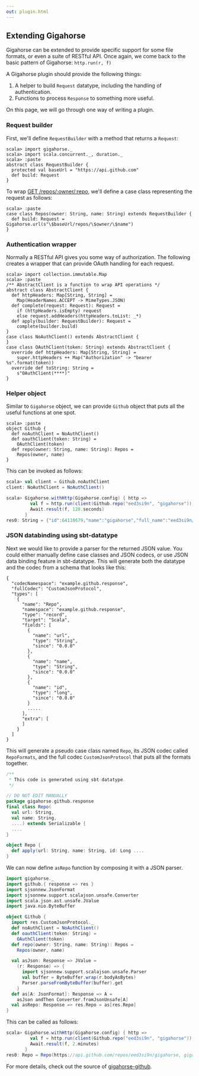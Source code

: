```yaml
---
out: plugin.html
---
```


  [get]: https://developer.github.com/v3/repos/#get
  [gigahorse-github]: https://github.com/eed3si9n/gigahorse-github/tree/vgigahorse0.1.1_0.1.0

Extending Gigahorse
-------------------

Gigahorse can be extended to provide specific support for some file formats, or even a suite of RESTful API.
Once again, we come back to the basic pattern of Gigahorse: `http.run(r, f)`

A Gigahorse plugin should provide the following things:

1. A helper to build `Request` datatype, including the handling of authentication.
2. Functions to process `Response` to something more useful.

On this page, we will go through one way of writing a plugin.

### Request builder

First, we'll define `RequestBuilder` with a method that returns a `Request`:

```console:new
scala> import gigahorse._
scala> import scala.concurrent._, duration._
scala> :paste
abstract class RequestBuilder {
  protected val baseUrl = "https://api.github.com"
  def build: Request
}
```

To wrap [GET /repos/:owner/:repo][get], we'll define a case class representing the request as follows:

```console
scala> :paste
case class Repos(owner: String, name: String) extends RequestBuilder {
  def build: Request = Gigahorse.url(s"\$baseUrl/repos/\$owner/\$name")
}
```

### Authentication wrapper

Normally a RESTful API gives you some way of authorization.
The following creates a wrapper that can provide OAuth handling for each request.

```console
scala> import collection.immutable.Map
scala> :paste
/** AbstractClient is a function to wrap API operations */
abstract class AbstractClient {
  def httpHeaders: Map[String, String] =
    Map(HeaderNames.ACCEPT -> MimeTypes.JSON)
  def complete(request: Request): Request =
    if (httpHeaders.isEmpty) request
    else request.addHeaders(httpHeaders.toList: _*)
  def apply(builder: RequestBuilder): Request =
    complete(builder.build)
}
case class NoAuthClient() extends AbstractClient {
}
case class OAuthClient(token: String) extends AbstractClient {
  override def httpHeaders: Map[String, String] =
    super.httpHeaders ++ Map("Authorization" -> "bearer %s".format(token))
  override def toString: String =
    s"OAuthClient(****)"
}
```

### Helper object

Similar to `Gigahorse` object, we can provide `Github` object that puts all the useful functions at one spot.

```console
scala> :paste
object Github {
  def noAuthClient = NoAuthClient()
  def oauthClient(token: String) =
    OAuthClient(token)
  def repo(owner: String, name: String): Repos =
    Repos(owner, name)
}
```

This can be invoked as follows:

```scala
scala> val client = Github.noAuthClient
client: NoAuthClient = NoAuthClient()

scala> Gigahorse.withHttp(Gigahorse.config) { http =>
         val f = http.run(client(Github.repo("eed3si9n", "gigahorse")), Gigahorse.asString andThen (_.take(60)) )
         Await.result(f, 120.seconds)
       }
res0: String = {"id":64110679,"name":"gigahorse","full_name":"eed3si9n/giga
```

### JSON databinding using sbt-datatype

Next we would like to provide a parser for the returned JSON value.
You could either manually define case classes and JSON codecs, or use JSON data binding feature in sbt-datatype.
This will generate both the datatype and the codec from a schema that looks like this:

```
{
  "codecNamespace": "example.github.response",
  "fullCodec": "CustomJsonProtocol",
  "types": [
    {
      "name": "Repo",
      "namespace": "example.github.response",
      "type": "record",
      "target": "Scala",
      "fields": [
        {
          "name": "url",
          "type": "String",
          "since": "0.0.0"
        },
        {
          "name": "name",
          "type": "String",
          "since": "0.0.0"
        },
        {
          "name": "id",
          "type": "long",
          "since": "0.0.0"
        }
        .....
      ],
      "extra": [
      ]
    }
  ]
}
```

This will generate a pseudo case class named `Repo`, its JSON codec called `RepoFormats`,
and the full codec `CustomJsonProtocol` that puts all the formats together.


```scala
/**
 * This code is generated using sbt-datatype.
 */

// DO NOT EDIT MANUALLY
package gigahorse.github.response
final class Repo(
  val url: String,
  val name: String,
  ....) extends Serializable {
  ....
}

object Repo {
  def apply(url: String, name: String, id: Long ....
}
```

We can now define `asRepo` function by composing it with a JSON parser.

```scala
import gigahorse._
import github.{ response => res }
import sjsonnew.JsonFormat
import sjsonnew.support.scalajson.unsafe.Converter
import scala.json.ast.unsafe.JValue
import java.nio.ByteBuffer

object Github {
  import res.CustomJsonProtocol._
  def noAuthClient = NoAuthClient()
  def oauthClient(token: String) =
    OAuthClient(token)
  def repo(owner: String, name: String): Repos =
    Repos(owner, name)

  val asJson: Response => JValue =
    (r: Response) => {
      import sjsonnew.support.scalajson.unsafe.Parser
      val buffer = ByteBuffer.wrap(r.bodyAsBytes)
      Parser.parseFromByteBuffer(buffer).get
    }
  def as[A: JsonFormat]: Response => A =
    asJson andThen Converter.fromJsonUnsafe[A]
  val asRepo: Response => res.Repo = as[res.Repo]
}
```

This can be called as follows:

```scala
scala> Gigahorse.withHttp(Gigahorse.config) { http =>
         val f = http.run(client(Github.repo("eed3si9n", "gigahorse")), Github.asRepo)
         Await.result(f, 2.minutes)
       }
res0: Repo = Repo(https://api.github.com/repos/eed3si9n/gigahorse, gigahorse, 64110679,...
```

For more details, check out the source of [gigahorse-github][gigahorse-github].
